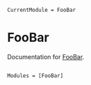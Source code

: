 ```@meta
CurrentModule = FooBar
```

# FooBar

Documentation for [FooBar](https://github.com/hkauhanen/FooBar.jl).

```@index
```

```@autodocs
Modules = [FooBar]
```
